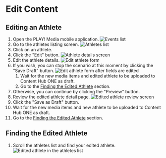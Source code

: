 # Edit Content

## Editing an Athlete

1. Open the PLAY! Media mobile application.
![Events list](./media/edit-content-1.png)
1. Go to the athletes listing screen.
![Athletes list](./media/edit-content-2.png)
1. Click on an athlete.
1. Click the "Edit" button.
![Athlete details screen](./media/edit-content-3.png)
1. Edit the athlete details.
![Edit athlete form](./media/edit-content-4.png)
1. If you wish, you can stop the scenario at this moment by clicking the "Save Draft" button.
![Edit athlete form after fields are edited](./media/edit-content-5.png)
    1. Wait for the new media items and edited athlete to be uploaded to Content Hub ONE as draft.
    1. Go to the [Finding the Edited Athlete](#finding-the-edited-athlete) section.
1. Otherwise, you can continue by clicking the "Preview" button.
1. Review the edited athlete detail page.
![Edited athlete review screen](./media/edit-content-6.png)
1. Click the "Save as Draft" button.
1. Wait for the new media items and new athlete to be uploaded to Content Hub ONE as draft.
1. Go to the [Finding the Edited Athlete](#finding-the-edited-athlete) section.

## Finding the Edited Athlete

1. Scroll the athletes list and find your edited athlete.
![Edited athlete in the athletes list](./media/edit-content-7.png)
